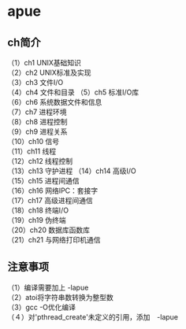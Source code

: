<!--
 * @Author: your name
 * @Date: 2020-01-20 17:28:49
 * @LastEditTime : 2020-01-28 12:31:17
 * @LastEditors  : Please set LastEditors
 * @Description: In User Settings Edit
 * @FilePath: /apue/README.md
 -->
# apue
## ch简介
（1）ch1 UNIX基础知识  
（2）ch2 UNIX标准及实现  
（3）ch3 文件I/O  
（4）ch4 文件和目录
（5）ch5 标准I/O库  
（6）ch6 系统数据文件和信息  
（7）ch7 进程环境  
（8）ch8 进程控制  
（9）ch9 进程关系  
（10）ch10 信号  
（11）ch11 线程  
（12）ch12 线程控制  
（13）ch13 守护进程
（14）ch14 高级I/O  
（15）ch15 进程间通信  
（16）ch16 网络IPC：套接字  
（17）ch17 高级进程间通信  
（18）ch18 终端I/O  
（19）ch19 伪终端  
（20）ch20 数据库函数库  
（21）ch21 与网络打印机通信
## 注意事项
（1）编译需要加上 -lapue  
（2）atoi将字符串数转换为整型数  
（3）gcc -O优化编译  
（４）对'pthread_create'未定义的引用，添加　-lapue  


